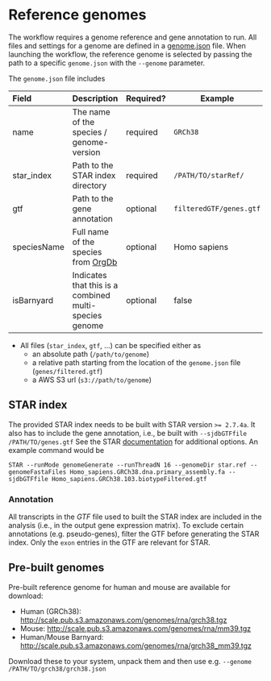 # Reference genomes
The workflow requires a genome reference and gene annotation to run. All files and settings for a genome are defined in a [genome.json](examples/genome.json) file. When launching the workflow, the reference genome is selected by passing the path to a specific `genome.json` with the `--genome` parameter.

The `genome.json` file includes

Field |  Description | Required? | Example
:-- | -- | -- | --
name | The name of the species / genome-version | required | `GRCh38` 
star_index | Path to the STAR index directory | required | `/PATH/TO/starRef/` 
gtf | Path to the gene annotation | optional | `filteredGTF/genes.gtf` 
speciesName | Full name of the species from [OrgDb](https://www.bioconductor.org/packages/release/BiocViews.html#___OrgDb) | optional | Homo sapiens
isBarnyard | Indicates that this is a combined multi-species genome | optional | false 

* All files (`star_index`, `gtf`, ...) can be specified either as
    - an absolute path (`/path/to/genome`)
    - a relative path starting from the location of the `genome.json` file (`genes/filtered.gtf`)
    - a AWS S3 url (`s3://path/to/genome`)

## STAR index
The provided STAR index needs to be built with STAR version `>= 2.7.4a`. It also has to include the gene annotation, i.e., be built with `--sjdbGTFfile /PATH/TO/genes.gtf` See the STAR [documentation](https://github.com/alexdobin/STAR/blob/master/doc/STARmanual.pdf) for additional options. An example command would be
```
STAR --runMode genomeGenerate --runThreadN 16 --genomeDir star.ref --genomeFastaFiles Homo_sapiens.GRCh38.dna.primary_assembly.fa --sjdbGTFfile Homo_sapiens.GRCh38.103.biotypeFiltered.gtf
```

### Annotation
All transcripts in the _GTF_ file used to built the STAR index are included in the analysis (i.e., in the output gene expression matrix). To exclude certain annotations (e.g. pseudo-genes), filter the GTF before generating the STAR index. Only the `exon` entries in the GTF are relevant for STAR.

## Pre-built genomes
Pre-built reference genome for human and mouse are available for download:
* Human (GRCh38): http://scale.pub.s3.amazonaws.com/genomes/rna/grch38.tgz
* Mouse: http://scale.pub.s3.amazonaws.com/genomes/rna/mm39.tgz
* Human/Mouse Barnyard: http://scale.pub.s3.amazonaws.com/genomes/rna/grch38_mm39.tgz

Download these to your system, unpack them and then use e.g.
`--genome /PATH/TO/grch38/grch38.json`

